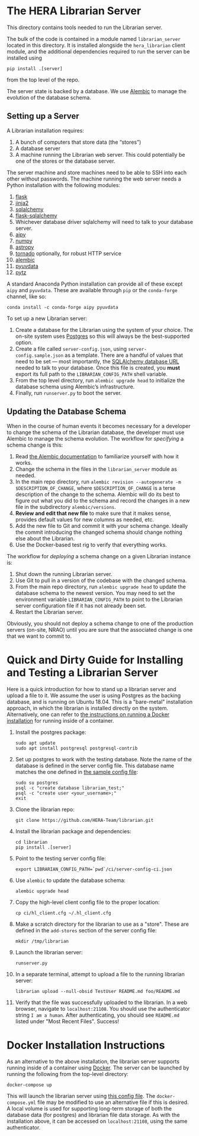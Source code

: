 The HERA Librarian Server
=========================

This directory contains tools needed to run the Librarian server.

The bulk of the code is contained in a module named `librarian_server` located
in this directory. It is installed alongside the `hera_librarian` client module,
and the additional dependencies required to run the server can be installed
using
```
pip install .[server]
```
from the top level of the repo.

The server state is backed by a database. We use
[Alembic](http://alembic.zzzcomputing.com/) to manage the evolution of the
database schema.


Setting up a Server
-------------------

A Librarian installation requires:

1. A bunch of computers that store data (the “stores”)
1. A database server
1. A machine running the Librarian web server. This could potentially be
   one of the stores or the database server.

The server machine and store machines need to be able to SSH into each other
without passwords. The machine running the web server needs a Python
installation with the following modules:

1. [flask](http://flask.pocoo.org/)
1. [jinja2](http://jinja.pocoo.org/)
1. [sqlalchemy](http://www.sqlalchemy.org/)
1. [flask-sqlalchemy](http://flask-sqlalchemy.pocoo.org/)
1. Whichever database driver sqlalchemy will need to talk to your database server.
1. [aipy](https://github.com/HERA-Team/aipy)
1. [numpy](http://www.numpy.org/)
1. [astropy](http://www.astropy.org/)
1. [tornado](http://www.tornadoweb.org/) optionally, for robust HTTP service
1. [alembic](http://alembic.zzzcomputing.com/)
1. [pyuvdata](https://github.com/RadioAstronomySoftwareGroup/pyuvdata)
1. [pytz](http://pytz.sourceforge.net/)

A standard Anaconda Python installation can provide all of these except
`aipy` and `pyuvdata`. These are available through `pip` or the `conda-forge`
channel, like so:
```
conda install -c conda-forge aipy pyuvdata
```

To set up a new Librarian server:

1. Create a database for the Librarian using the system of your choice. The
   on-site system uses [Postgres](https://www.postgresql.org/) so this will
   always be the best-supported option.
1. Create a file called `server-config.json`, using `server-config.sample.json`
   as a template. There are a handful of values that need to be set — most
   importantly, the [SQLAlchemy database
   URL](http://docs.sqlalchemy.org/en/latest/core/engines.html#database-urls)
   needed to talk to your database. Once this file is created, you **must**
   export its full path to the `LIBRARIAN_CONFIG_PATH` shell variable.
1. From the top level directory, run `alembic upgrade head` to initialize the
   database schema using Alembic’s infrastructure.
1. Finally, run `runserver.py` to boot the server.


Updating the Database Schema
----------------------------

When in the course of human events it becomes necessary for a developer to
change the schema of the Librarian database, the developer must use Alembic to
manage the schema evolution. The workflow for *specifying* a schema change is
this:

1. Read [the Alembic documentation](http://alembic.zzzcomputing.com/) to
   familiarize yourself with how it works.
1. Change the schema in the files in the `librarian_server` module as needed.
1. In the main repo directory, run `alembic revision --autogenerate -m
   $DESCRIPTION_OF_CHANGE`, where `$DESCRIPTION_OF_CHANGE` is a terse
   description of the change to the schema. Alembic will do its best to figure
   out what you did to the schema and record the changes in a new file in the
   subdirectory `alembic/versions`.
1. **Review and edit that new file** to make sure that it makes sense, provides
   default values for new columns as needed, etc.
1. Add the new file to Git and commit it with your schema change. Ideally the
   commit introducing the changed schema should change nothing else about the
   Librarian.
1. Use the Docker-based test rig to verify that everything works.

The workflow for *deploying* a schema change on a given Librarian instance is:

1. Shut down the running Librarian server.
1. Use Git to pull in a version of the codebase with the changed schema.
1. From the main repo directory, run `alembic upgrade head` to update the
   database schema to the newest version. You may need to set the environment
   variable `LIBRARIAN_CONFIG_PATH` to point to the Librarian server
   configuration file if it has not already been set.
1. Restart the Librarian server.

Obviously, you should not deploy a schema change to one of the production
servers (on-site, NRAO) until you are sure that the associated change is one
that we want to commit to.


Quick and Dirty Guide for Installing and Testing a Librarian Server
===================================================================

Here is a quick introduction for how to stand up a librarian server and upload a
file to it. We assume the user is using Postgres as the backing database, and is
running on Ubuntu 18.04. This is a "bare-metal" installation approach, in which
the librarian is installed directly on the system. Alternatively, one can refer
to [the instructions on running a Docker
installation](#docker-installation-instructions) for running inside of a
container.

1. Install the postgres package:
   ```
   sudo apt update
   sudo apt install postgresql postgresql-contrib
   ```
1. Set up postgres to work with the testing database. Note the name of the
   database is defined in the server config file. This database name matches the
   one defined in [the sample config file](../ci/server-config-ci.json):
   ```
   sudo su postgres
   psql -c "create database librarian_test;"
   psql -c "create user <your_username>;"
   exit
   ```
1. Clone the librarian repo:
   ```
   git clone https://github.com/HERA-Team/librarian.git
   ```
1. Install the librarian package and dependencies:
   ```
   cd librarian
   pip install .[server]
   ```
1. Point to the testing server config file:
   ```
   export LIBRARIAN_CONFIG_PATH=`pwd`/ci/server-config-ci.json
   ```
1. Use `alembic` to update the database schema:
   ```
   alembic upgrade head
   ```
1. Copy the high-level client config file to the proper location:
   ```
   cp ci/hl_client.cfg ~/.hl_client.cfg
   ```
1. Make a scratch directory for the librarian to use as a "store". These are
   defined in the `add-stores` section of the server config file:
   ```
   mkdir /tmp/librarian
   ```
1. Launch the librarian server:
   ```
   runserver.py
   ```
1. In a separate terminal, attempt to upload a file to the running librarian
   server:
   ```
   librarian upload --null-obsid TestUser README.md foo/README.md
   ```
1. Verify that the file was successfully uploaded to the librarian. In a web
   browser, navigate to `localhost:21108`. You should use the authenticator
   string `I am a human`. After authenticating, you should see `README.md`
   listed under "Most Recent Files". Success!


Docker Installation Instructions
================================

As an alternative to the above installation, the librarian server supports
running inside of a container using [Docker](https://www.docker.com/). The
server can be launched by running the following from the top-level directory:
```
docker-compose up
```
This will launch the librarian server using [this config
file](../ci/server-config-docker.json). The `docker-compose.yml` file may be
modified to use an alternative file if this is desired. A local volume is used
for supporting long-term storage of both the database data (for postgres) and
librarian file data storage. As with the installation above, it can be accessed
on `localhost:21108`, using the same authenticator.
